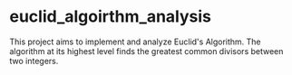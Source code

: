 # euclid_algoirthm_analysis
This project aims to implement and analyze Euclid's Algorithm. The algorithm at its highest level finds the greatest common divisors between two integers.
